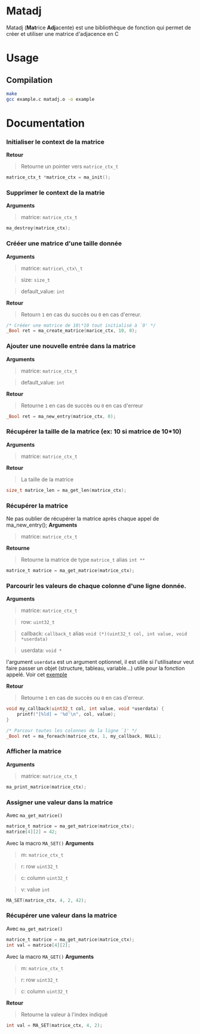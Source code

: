 # Matadj
Matadj (**Mat**rice **Adj**acente) est une bibliothèque de fonction qui permet de créer et utiliser une matrice d'adjacence en C

# Usage
## Compilation
```sh
make
gcc example.c matadj.o -o example
```

# Documentation
### Initialiser le context de la matrice
**Retour**
> Retourne un pointer vers `matrice_ctx_t`
```c
matrice_ctx_t *matrice_ctx = ma_init();
```

### Supprimer le context de la matrie
**Arguments**
> matrice: `matrice_ctx_t`
```c
ma_destroy(matrice_ctx);
```

### Crééer une matrice d'une taille donnée
**Arguments**
> matrice: `matrice\_ctx\_t`

> size: `size_t`

> default\_value: `int`

**Retour**
> Retourn `1` en cas du succès ou `0` en cas d'erreur.
```c
/* Crééer une matrice de 10\*10 tout initialisé à `0' */
_Bool ret = ma_create_matrice(marice_ctx, 10, 0);
```

### Ajouter une nouvelle entrée dans la matrice
**Arguments**
> matrice: `matrice_ctx_t`

> default\_value: `int`

**Retour**
> Retourne `1` en cas de succès ou `0` en cas d'erreur
```c
_Bool ret = ma_new_entry(matrice_ctx, 0);
```

### Récupérer la taille de la matrice (ex: 10 si matrice de 10\*10)
**Arguments**
> matrice: `matrice_ctx_t`

**Retour**
> La taille de la matrice
```c
size_t matrice_len = ma_get_len(matrice_ctx);
```

### Récupérer la matrice
Ne pas oublier de récupérer la matrice après chaque appel de ma\_new\_entry();
**Arguments**
> matrice: `matrice_ctx_t`

**Retourne**
> Retourne la matrice de type `matrice_t` alias `int **`
```c
matrice_t matrice = ma_get_matrice(matrice_ctx);
```

### Parcourir les valeurs de chaque colonne d'une ligne donnée.
**Arguments**
> matrice: `matrice_ctx_t`

> row: `uint32_t`

> callback: `callback_t` alias `void (*)(uint32_t col, int value, void *userdata)`

> userdata: `void *`

l'argument `userdata` est un argument optionnel, il est utile si l'utilisateur veut faire passer un objet (structure, tableau, variable...) utile pour la fonction appelé.
Voir cet [exemple](example_with_userdata.c)

**Retour**
> Retourne `1` en cas de succès ou `0` en cas d'erreur.
```c
void my_callback(uint32_t col, int value, void *userdata) {
    printf("[%ld] = '%d'\n", col, value);
}

/* Parcour toutes les colonnes de la ligne `1' */
_Bool ret = ma_foreach(matrice_ctx, 1, my_callback, NULL);
```

### Afficher la matrice
**Arguments**
> matrice: `matrice_ctx_t`
```c
ma_print_matrice(matrice_ctx);
```

### Assigner une valeur dans la matrice
Avec `ma_get_matrice()`
```c
matrice_t matrice = ma_get_matrice(matrice_ctx);
matrice[4][2] = 42;
```
Avec la macro `MA_SET()`
**Arguments**
> m: `matrice_ctx_t`

> r: row `uint32_t`

> c: column `uint32_t`

> v: value `int`
```c
MA_SET(matrice_ctx, 4, 2, 42);
```

### Récupérer une valeur dans la matrice
Avec `ma_get_matrice()`
```c
matrice_t matrice = ma_get_matrice(matrice_ctx);
int val = matrice[4][2];
```
Avec la macro `MA_GET()`
**Arguments**

> m: `matrice_ctx_t`

> r: row `uint32_t`

> c: column `uint32_t`

**Retour**
> Retourne la valeur à l'index indiqué
```c
int val = MA_SET(matrice_ctx, 4, 2);
```

